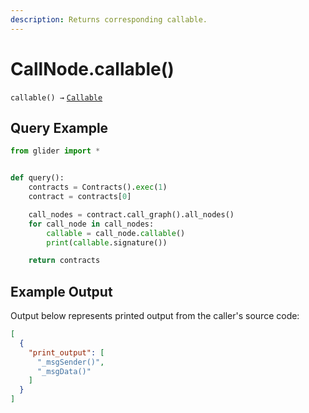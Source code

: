 ```yaml
---
description: Returns corresponding callable.
---
```


# CallNode.callable()

`callable() →` [`Callable`](../../callable/)

## Query Example

```python
from glider import *


def query():
    contracts = Contracts().exec(1)
    contract = contracts[0]

    call_nodes = contract.call_graph().all_nodes()
    for call_node in call_nodes:
        callable = call_node.callable()
        print(callable.signature())

    return contracts
```

## Example Output

Output below represents printed output from the caller's source code:

```json
[
  {
    "print_output": [
      "_msgSender()",
      "_msgData()"
    ]
  }
]
```
